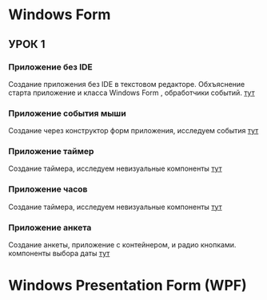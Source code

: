 # Windows Form
## УРОК 1
### Приложение без IDE
Создание приложения без IDE в текстовом редакторе. Обхъяснение старта приложение
и класса Windows Form , обработчики событий.
[тут](windowsform-simple-app/)

### Приложение события мыши
Создание через конструктор форм приложения, исследуем события
[тут](windows_form_lesson1_task1/)

### Приложение таймер
Создание таймера, исследуем невизуальные компоненты
[тут](windows_form_lesson1_task2/)

### Приложение часов
Создание таймера, исследуем невизуальные компоненты
[тут](windows_form_lesson1_task3_clock/)

### Приложение анкета
Создание анкеты, приложение с контейнером, и радио кнопками. компоненты выбора даты
[тут](windows_form_lesson1_task4_anketa/)

# Windows Presentation Form (WPF)
